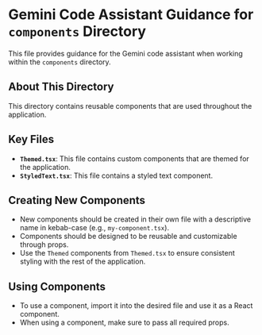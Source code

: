 
# Gemini Code Assistant Guidance for `components` Directory

This file provides guidance for the Gemini code assistant when working within the `components` directory.

## About This Directory

This directory contains reusable components that are used throughout the application.

## Key Files

- **`Themed.tsx`**: This file contains custom components that are themed for the application.
- **`StyledText.tsx`**: This file contains a styled text component.

## Creating New Components

- New components should be created in their own file with a descriptive name in kebab-case (e.g., `my-component.tsx`).
- Components should be designed to be reusable and customizable through props.
- Use the `Themed` components from `Themed.tsx` to ensure consistent styling with the rest of the application.

## Using Components

- To use a component, import it into the desired file and use it as a React component.
- When using a component, make sure to pass all required props.
